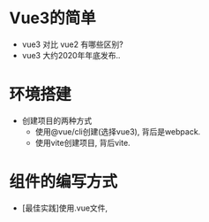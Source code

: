 # Vue3的简单

- vue3 对比 vue2 有哪些区别?
- vue3 大约2020年年底发布..

# 环境搭建

- 创建项目的两种方式
  - 使用@vue/cli创建(选择vue3), 背后是webpack.
  - 使用vite创建项目, 背后vite.

# 组件的编写方式

- [最佳实践]使用.vue文件, <script setup>编写组件.
- [最佳实践]使用.jsx/.tsx文件, 使用defineComponent编写JXS语法的组件.
- 在vue3中, 可以正常支持 vue2的组件定义方式(不用setup)
- 使用.vue文件, 把 setup当作选项来使用, export default { setup, methods }
- 使用.vue文件, 使用 defineComponent() 来编写组件.
- 使用.js/.ts文件, 使用 h 函数来编写组件.

# 为什么要使用setup组合?

- 原因: vue3中新增的setup, 目的是为了解决vue2中"数据和业务逻辑不分离"的问题.
- vue3中使用setup是如何解决的呢?
  - 第1步: 用setup组合API替换vue2中的data/computed/watch/methods/...
  - 第2步: 把setup中相关联的功能封装成一个独立可维护的hooks.


# vue3组合API

- ref
  - 作用: 一般用于定义基本数据类型, String / Boolean / Number
  - 背后: ref 的背后,是使用 reactive 来实现的响应式.
  - 语法: const x = ref(100)
  - 访问: 在setup中使用 .value来访问.
- isRef
  - 作用: 检查值是否为一个 ref 对象.
  - 语法: const bol = isRef(x)
- unref
  - 作用: 用于返回一个值, 如果访问的ref变量,就返回其.value值, 如果不是ref变量,就直接返回.
  - 语法: const x = unref(y)
- customRef
  - 作用: 自定义ref对象, 把ref对象改写成get/set, 进一步可以为它们添加track/trigger.
  - 参考官网的示例.

- toRef
  - 作用: 把一个reactive对象中的某个属性变成ref变量.
  - 语法: const x = toRef(reactive(obj), 'key')  // x.value
- toRefs
  - 作用: 把一个reactive响应式对象变成ref变量.
  - 语法: const obj1 = toRefs(reactive(obj))
  - 应用: 在子组件中接收父组件传递过来的props时, 使用toRefs把它变成响应式.

- shallowRef
  - 作用: 对复杂层级的对象,只将其第一层变成ref响应. (性能优化)
  - 语法: const x = shallowRef({a:{b:{c:1}},d:2}) 只有a和d变化才会自动更新.
- triggerRef
  - 作用: 强制更新一个shallowRef对象的渲染.
  - 语法: triggerRef(shallowRef对象)

- reactive
  - 作用: 定义响应式变量, 一般用于定义引用数据类型. 如果是基本数据类型,建议使用ref来定义.
  - 语法: const arr = reactive([])

- readonly
  - 作用: 把一个对象,变成只读的.
  - 语法: const rs = reactive(ref对象|reactive对象|普通对象)
- isProxy
  - 作用: 判断一个变量是不是readonly或reactive的.
- isReactive
  - 作用: 判断一变量是不是reactive的.
- isReadonly
  - 作用: 判断一个变量是不是只读的.
- toRaw
  - 作用: 得到返回reactive变量或readonly变量的"原始对象".
  - 语法: const raw = toRaw(reactive变量)
  - 疑问: reactive(obj) 和 obj 之间是浅拷贝的关系 ?
- markRaw
  - 作用: 把一个普通对象标记成"永久原始", 从此将无法再变成proxy了.
  - 语法: const raw = markRaw({a,b})
- shallowReactive
  - 作用: 定义一个reactive变量,只对它的第一层进行Proxy, 所以只有第一层变化时视图才更新.
  - 语法: const obj = shallowReactive({a:{b:9}})
- shallowReadonly
  - 作用: 定义一个reactive变量,只有第一层是只读的.
  - 语法: const obj = shallowReadonly({a:{b:9}})

- watchEffect/watchPostEffect/watchSyncEffect
  - 作用: 相当于是react中的useEffect()
  - 语法: const stop = watchEffect(fn)
- computed
  - 作用: 对响应式变量进行缓存计算.
  - 语法: const c = computed(fn/{get,set})
- 生命周期的变化
  - 选项式的beforeCreate/created被setup替代了.
  - 选项式的beforeDestroy/destroyed换成了beforeUnmount/unmounted
  - 新增了两个选项式的生命周期renderTracked/renderTriggered,它们只在开发环境有用,仅用于调试.
  - 在使用setup组合时,不建议使用选项式的生命周期,建议使用 on* 系列hooks生命周期.
- provide/inject
  - 作用: 在组件树中自上而下地传递数据.
  - 语法: provide('key', value)
  - 语法: const value = inject('key', '默认值')
- getCurrentInstance
  - 作用: 在setup或生命周期中访问 app实例
  - 语法: const app = getCurrentInstance()

- Vue3.0开发的最佳实践:
  - 只使用setup, 不要再使用vue的选项了
  - 有必要封装hooks时,建议把功能封装成hooks,以便于代码的可维护性.
  - 能用vite就尽量使用vite, 能用ts就是尽量使用ts.

# vue-router(v4)

- 注意：在vue3环境中，必须要使用vue-router(v4)
- 创建router，使用createRouter()
- 指定路由模式，使用history属性：createWebHashHistory/createWebHistory()
- 路由注册，在mian.js中 app.use(router)
- 如果当前项目严格使用组合式API进行开发，必须使用useRoute、userRouter...
- <router-link>已经没有tag属性的，用custom和插槽实现自定义。
- <router-view>新增了"插槽"功能，极其强大，参见路由中的伪代码，它在实现keep-alive和transition动画将变得更简单，还可以Suspense实现Loading。
- 新增了几个组合API：useRoute/useRouter/useLink。
- 查询vue-router(v3)和vue-router(v4)的变化：https://next.router.vuejs.org/zh/guide/migration/index.html

# vuex(v4)

- 注意：在vue3环境中，必须要使用vuex(4)
- 使用vuex数据时，哪怕是在setup中，也要使用computed来访问状态管理中的数据，否则数据不响应。

# vue(v3)的UI组件库

- 在vue3环境中，一定找支持vue3的组件库。那些vue2的组件库是无法使用的。
- 以and-design-vue(v2)为例进行使用
  - cnpm i ant-design-vue@next -S
  - cnpm i vite-plugin-components -D
  - 在vite.config.js中配置组件的按需加载。
  - 在index.html引入ant-desing-vue的样式文件。
  - 在代码import {Button} from 'ant-design-vue'
  - app.use(Button)

# vue(v3)变更的若干细节

- v-for 和 ref 可以一起使用（自己封装方法手动收集v-for中的ref实例）。
- 使用 defineAsyncComponent 定义异步组件（但注意不能用在路由懒加载中）。
- $attrs 在v2中无法接收class和style，在v3是可以的。this.$attrs/useAttrs()/setupCtx.attrs。
- $children 已经被移除了。（这会带来哪些影响？）
- 自定义指令，使用 app.directive()，需要注意是在v3中它的钩子发生了若干的变化。
- data选项，只支持工厂函数的写法，不支持对象的写法了。
- 在v3中，自定义事件在子组件中要使用 emits选项、defineEmits() 来接收事件。在子组件中如何触发这些自定义事件呢？ctx.emit('事件') / this.$emit() / const emit = defineEmits()。
- 在v3中，$on/$off/$once都移除了，只保留了$emit。
- 在v3中，全局过滤器、filters选项都移除了。
- 在v3中，支持片段（碎片），在template中可以使用多个根节点。
- 在v2和v3中，都支持函数式组件，但语法有很多不同，慎用函数式组件。
- v2中的Vue构造函数，在v3中已经不能再使用了，所以Vue静态方法和静态属性都不能使用了。在v3中新增了一套实例方法来代替，比如app.use()等。
- globalProperties和provide都向vue组件注入数据，但官方推荐使用provide向下游的组件注入数据。
- 在v2中，Vue.nextTick()/this.$nextTick不支持构建工具的“摇树”功能，所以在v3中用 nextTick 这个组合API替代了。
- 在v3中，v-if/v-else/v-else-if无须再加key，即使在<transition>动画中也无须再加key了。
- 在v2中，使用Vue.config.keyCodes可以修改键盘码，但在v3中已经淘汰了。
- 在v3中，$listeners移除了，所以在v3中无法使用$listeners来调用父组件给的自定义事件了。
- 在v2中，根组件挂载DOM时，可以使用el、也可以使用$mount()。在v3中只能使用$mount()来挂载了，在v3中这种挂载是向<div id='root'></div>节点中追加innerHTML。
- 在v3中，propsData选项已经被淘汰了。
- 在v3中的props中无法访问this了，可以使用inject来访问父级节点传递过来的数据。
- 在v2中，有一个render选项（本质上是一个渲染函数，这个渲染函数的形参是 h 函数）。在v3中已经不能使用render选项，建议使用 h 这个组合API。（h相当于React.createElement）
- Suspense 还尚未正式发布，不建议使用。作用是给异步组件添加Loading交互的。
- <transition>的两个指令发生了变化，动画class名字发生了变化。
- 在v3中，在同一个元素或组件上，可以同时使用多个v-model，语法 <Form v-model:xx='' v-model:yy='' />，在Form子组件中使用 props接收xx、yy这个属性，使用emits:['update:xx', 'update:yy'] 来接收v-model的事件。自定义修饰符的语法参考如下：
```
<SyncChild v-model:xx.even='xx' v-model:yy.hehe='yy' />

export default {
  props: {
    xx: Number,
    xxModifiers: { default: () => ({}) },
    yy: String,
    yyModifiers: { default: () => ({}) }
  },
  emits: ['update:xx'],
  setup(props, ctx) {
    const handle = () => {
      // 触发update:xx访问，并回传数据给父组件中的v-model:xx
      const { odd } = props.xxModifiers
      const { xx } = props
      ctx.emit('update:xx', odd?xx+1:xx+2)
    }
    return { handle, ...toRefs(props) }
  }
}
```
- 同一节点上使用v-for和v-if时，在v2中不推荐这么用；在v3这种写法是允许的，但v-if的优秀级更高。
- 在v2中，静态属性和动态属性同时使用，不确定最终哪个起作用；在v3中可以确定的，谁在后面谁起作用。
- 在v3中，注意watch对数组的监听问题，一定要 deep:true。
- 在v3中新增了 <teleport>（穿梭框），这相当于ReactDOM.createPortal()，它的作用是把指定的组件渲染到任意父级作用域的其它DOM节点上。

# vue响应式原理

- vue2中使用Object.defineProperty来实现的。
- vue3中使用ES6新增的Proxy来实现的。
- 面试要求，要能说清楚响应式的工作流程（参见vue2中响应式原理图）
```
var data = { a: 1, b: 2 }
var vm = new Proxy(data, {
  get(target, key) {
    console.log(`你访问了${key}，它的值是`, target[key])
    return target[key]
  },
  set(target, key, newVal) {
    console.log(`你修改了${key}，它的新值是`, newVal)
    target[key] = newVal
  }
})
```

# 简单聊一聊vue3中虚拟DOM和Diff运算

- jquery 和 vue 区别：前者是基于DOM操作的库，后者是基于虚拟DOM的MVVM框架。
- vue是有DOM操作的，只不过这些DOM操作被“隐藏”起来了。
- vue为什么需要虚拟DOM？虚拟DOM本质上对真实DOM结构的一种描述，每次有数据变化时就生成新的虚拟DOM，vue用diff运算来找出两个虚拟DOM之间的最小差异，然后再通过Watcher来更新视图。之所以有虚拟DOM的存在的意义，目的是“屏蔽”掉用户自己“滥”操作DOM，这不就是一种性能的提升，尤其对数据驱动的应用程序。

- vue2.0中的虚拟DOM是如何生成的？（逐层递归，最终生成一个JSON数据）
```
<div class='box'>
  <h1>线上课很开心</h1>
  <h1 v-text='some'></h1>
</div>
```
```
var vm = {
  tagName: 'div',
  props: {
    class: 'box'
  },
  children: [
    {
      tagName: 'h1',
      props: null,
      children: [
        { tagName: 'text', text: '线上课很开心' }
      ]
    },
    {
      tagName: 'h1',
      props: null,
      children: [
        { tagName: 'text', text: '玩游戏', patchFlag: 1, content: ctx.some }
      ]
    }
  ]
}
```
- 当some发生变化，some对应的set方法就要执行，要生成新的虚拟DOM（重新生成）
- 如何理解这个“新的虚拟DOM”呢？大约可以这么理，和第一次生成虚拟DOM是一样的。
- diff(旧vm，新vm) => 所有变化的最小节点（集合） => 进一步更新DOM
- 总结：vue2中生成虚拟DOM，没有考虑那些静态的节点；vue2.0在做diff运算时，同级比较，逐层递归，对那些“没有变化的静态节点”也做了比较。

- 那么vue3在生成虚拟DOM和diff运算时，有怎样的优化策略呢？
- 1、第一次生成虚拟DOM时，给静态节点添加标记并将其缓存起来。以后当data发生变化、再次生成虚拟DOM时，静态节点不再重新创建虚拟DOM，而是直接使用缓存中“静态节点”所对应的虚拟DOM。
- 2、在vue3中，事件节点上的事件（v-on），也会缓存起来，目的是避免事件的重新声明和重新绑定。
- 3、在做diff运算时，同级比较，逐层递归。但是比较时，如果这个节点是静态的，就直接忽略掉。

# 面试题：为什么vue3比vue2的性能更好？

- vue3使用了Proxy实现响应式，Proxy比Object.defineProperty的效率更高。
- vue3中生成虚拟DOM会添加PatchFlag标记，并且会把静态节点和事件都缓存起来，避免再次生成虚拟DOM时重新生成静态节点的Vnode。
- vue3使用效率更高的diff运算规则，在vue3中diff(patch方法)在同级比较时不再考虑静态节点了，这大大地提升diff的效率。

- 参考文献：https://zhuanlan.zhihu.com/p/150732926

